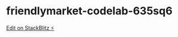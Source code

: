 # friendlymarket-codelab-635sq6

[Edit on StackBlitz ⚡️](https://stackblitz.com/edit/friendlymarket-codelab-635sq6)